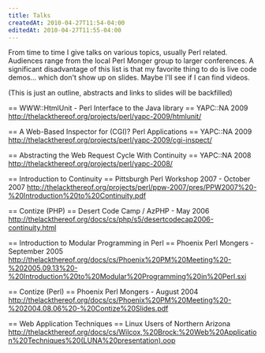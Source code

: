 ```yaml
---
title: Talks
createdAt: 2010-04-27T11:54-04:00
editedAt: 2010-04-27T11:55-04:00
---
```


From time to time I give talks on various topics, usually Perl related. Audiences range from the local Perl Monger group to larger conferences. A significant disadvantage of this list is that my favorite thing to do is live code demos... which don't show up on slides. Maybe I'll see if I can find videos.

(This is just an outline, abstracts and links to slides will be backfilled)

== WWW::HtmlUnit - Perl Interface to the Java library ==
YAPC::NA 2009
http://thelackthereof.org/projects/perl/yapc-2009/htmlunit/

== A Web-Based Inspector for (CGI)? Perl Applications ==
YAPC::NA 2009
http://thelackthereof.org/projects/perl/yapc-2009/cgi-inspect/

== Abstracting the Web Request Cycle With Continuity ==
YAPC::NA 2008
http://thelackthereof.org/projects/perl/yapc-2008/

== Introduction to Continuity ==
Pittsburgh Perl Workshop 2007 - October 2007
http://thelackthereof.org/projects/perl/ppw-2007/pres/PPW2007%20-%20Introduction%20to%20Continuity.pdf

== Contize (PHP) ==
Desert Code Camp / AzPHP - May 2006
http://thelackthereof.org/docs/cs/php/s5/desertcodecap2006-continuity.html

== Introduction to Modular Programming in Perl ==
Phoenix Perl Mongers - September 2005
http://thelackthereof.org/docs/cs/Phoenix%20PM%20Meeting%20-%202005.09.13%20-%20Introduction%20to%20Modular%20Programming%20in%20Perl.sxi

== Contize (Perl) ==
Phoenix Perl Mongers - August 2004
http://thelackthereof.org/docs/cs/Phoenix%20PM%20Meeting%20-%202004.08.06%20-%20Contize%20Slides.pdf

== Web Application Techniques ==
Linux Users of Northern Arizona
http://thelackthereof.org/docs/cs/Wilcox,%20Brock:%20Web%20Application%20Techniques%20(LUNA%20presentation).oop


